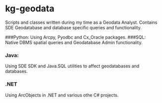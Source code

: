 # kg-geodata
Scripts and  classes written during my time as a Geodata Analyst.  Contains SDE Geodatabase and database specific queries and functionality.

###Python: 
Using Arcpy, Pyodbc and Cx_Oracle packages.
###SQL:    
Native DBMS spatial queries and Geodatabase Admin functionality.
### Java:   
Using SDE SDK and Java.SQL utilities to affect geodatabases and databases.
### .NET
Using ArcObjects in .NET and various othe C# projects.
